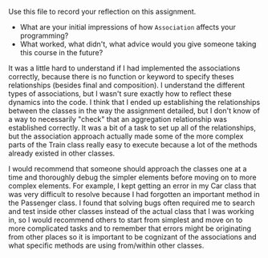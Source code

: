 Use this file to record your reflection on this assignment.

- What are your initial impressions of how `Association` affects your programming?
- What worked, what didn't, what advice would you give someone taking this course in the future?

It was a little hard to understand if I had implemented the associations correctly, because there is no
function or keyword to specify theses relationships (besides final and composition). I understand the 
different types of associations, but I wasn't sure exactly how to reflect these dynamics into the code. 
I think that I ended up establishing the relationships between the classes in the way the assignment 
detailed, but I don't know of a way to necessarily "check" that an aggregation relationship was established
correctly. It was a bit of a task to set up all of the relationships, but the association approach actually
made some of the more complex parts of the Train class really easy to execute because a lot of the methods 
already existed in other classes.

I would recommend that someone should approach the classes one at a time and thoroughly debug the simpler 
elements before moving on to more complex elements. For example, I kept getting an error in my Car class
that was very difficult to resolve because I had forgotten an important method in the Passenger class. I 
found that solving bugs often required me to search and test inside other classes instead of the actual class
that I was working in, so I would recommend others to start from simplest and move on to more complicated 
tasks and to remember that errors might be originating from other places so it is important to be cognizant 
of the associations and what specific methods are using from/within other classes.